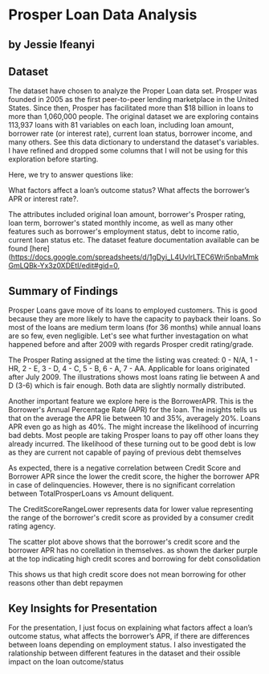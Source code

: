 # Prosper Loan Data Analysis
## by Jessie Ifeanyi


## Dataset

The dataset  have chosen to analyze the Proper Loan data set. Prosper was founded in 2005 as the first peer-to-peer lending marketplace in the United States. Since then, Prosper has facilitated more than $18 billion in loans to more than 1,060,000 people. The original dataset we are exploring contains 113,937 loans with 81 variables on each loan, including loan amount, borrower rate (or interest rate), current loan status, borrower income, and many others. See this data dictionary to understand the dataset's variables. I have refined and dropped some columns that I will not be using for this exploration before starting.

Here, we try to answer questions like:

What factors affect a loan’s outcome status?
What affects the borrower’s APR or interest rate?. 

The attributes included original loan amount, borrower's Prosper rating, loan term, borrower's stated monthly income, as well as many other features such as borrower's employment status, debt to income ratio, current loan status etc. The dataset  feature documentation available can be found [here](https://docs.google.com/spreadsheets/d/1gDyi_L4UvIrLTEC6Wri5nbaMmkGmLQBk-Yx3z0XDEtI/edit#gid=0,

## Summary of Findings

Prosper Loans gave move of its loans to employed customers. This is good because they are more likely to have the capacity to payback their loans. So most of the loans are medium term loans (for 36 months) while annual loans are so few, even negligible. Let's see what further investagation on what happened before and after 2009 with regards Prosper credit rating/grade.

The Prosper Rating assigned at the time the listing was created: 0 - N/A, 1 - HR, 2 - E, 3 - D, 4 - C, 5 - B, 6 - A, 7 - AA. Applicable for loans originated after July 2009. The illustrations shows most loans rating lie between A and D (3-6) which is fair enough. Both data are slightly normally distributed.

Another important feature we explore here is the BorrowerAPR. This is the Borrower's Annual Percentage Rate (APR) for the loan. The insights tells us that on the average the APR lie between 10 and 35%, averagely 20%. Loans APR even go as high as 40%. The might increase the likelihood of incurring bad debts. Most people are taking Prosper loans to pay off other loans they already incurred. The likelihood of these turning out to be good debt is low as they are current not capable of paying of previous debt themselves

As expected, there is a negative correlation between Credit Score and Borrower APR since the lower the credit score, the higher the borrower APR in case of delinquencies. However, there is no significant correlation between TotalProsperLoans vs Amount deliquent.

The CreditScoreRangeLower represents data for lower value representing the range of the borrower's credit score as provided by a consumer credit rating agency.

The scatter plot above shows that the borrower's credit score and the borrower APR has no corellation in themselves. as shown the darker purple at the top indicating high credit scores and borrowing for debt consolidation

This shows us that high credit score does not mean borrowing for other reasons other than debt repaymen

## Key Insights for Presentation
For the presentation, I just focus on explaining what factors affect a loan’s outcome status, what affects the borrower’s APR, if there are differences between loans depending on employment status. I also investigated the ralationship between different features in the dataset and their ossible impact on the loan outcome/status
